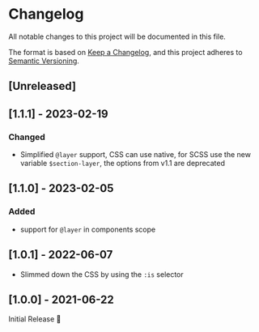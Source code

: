 # Changelog
All notable changes to this project will be documented in this file.

The format is based on [Keep a Changelog](https://keepachangelog.com/en/1.0.0/),
and this project adheres to [Semantic Versioning](https://semver.org/spec/v2.0.0.html).

## [Unreleased]

## [1.1.1] - 2023-02-19
### Changed
- Simplified `@layer` support,
  CSS can use native, for SCSS use the new variable `$section-layer`,
  the options from v1.1 are deprecated

## [1.1.0] - 2023-02-05
### Added
- support for `@layer` in components scope

## [1.0.1] - 2022-06-07
- Slimmed down the CSS by using the `:is` selector

## [1.0.0] - 2021-06-22
Initial Release 🎉
